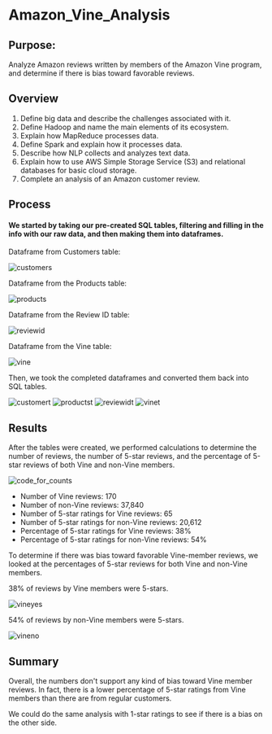 # Amazon_Vine_Analysis

## Purpose:
Analyze Amazon reviews written by members of the Amazon Vine program, and determine if there is bias toward favorable reviews.

## Overview
1. Define big data and describe the challenges associated with it.
2. Define Hadoop and name the main elements of its ecosystem.
3. Explain how MapReduce processes data.
4. Define Spark and explain how it processes data.
5. Describe how NLP collects and analyzes text data.
6. Explain how to use AWS Simple Storage Service (S3) and relational databases for basic cloud storage.
7. Complete an analysis of an Amazon customer review.

## Process
#### We started by taking our pre-created SQL tables, filtering and filling in the info with our raw data, and then making them into dataframes.

Dataframe from Customers table:

![customers](https://github.com/charlagarcia/Amazon_Vine_Analysis/blob/main/resources/customers%20df.png)


Dataframe from the Products table:

![products](https://github.com/charlagarcia/Amazon_Vine_Analysis/blob/main/resources/products%20df.png)


Dataframe from the Review ID table:

![reviewid](https://github.com/charlagarcia/Amazon_Vine_Analysis/blob/main/resources/review%20id%20df.png)


Dataframe from the Vine table:

![vine](https://github.com/charlagarcia/Amazon_Vine_Analysis/blob/main/resources/vine%20df.png)


Then, we took the completed dataframes and converted them back into SQL tables.

![customert](https://github.com/charlagarcia/Amazon_Vine_Analysis/blob/main/resources/customers%20table.png)
![productst](https://github.com/charlagarcia/Amazon_Vine_Analysis/blob/main/resources/products%20table.png)
![reviewidt](https://github.com/charlagarcia/Amazon_Vine_Analysis/blob/main/resources/review%20id%20table.png)
![vinet](https://github.com/charlagarcia/Amazon_Vine_Analysis/blob/main/resources/vine%20table.png)


## Results
After the tables were created, we performed calculations to determine the number of reviews, the number of 5-star reviews, and the percentage of 5-star reviews of both Vine and non-Vine members.

![code_for_counts](https://github.com/charlagarcia/Amazon_Vine_Analysis/blob/main/resources/code%20for%20counts.png)

- Number of Vine reviews: 170
- Number of non-Vine reviews: 37,840
- Number of 5-star ratings for Vine reviews: 65
- Number of 5-star ratings for non-Vine reviews: 20,612
- Percentage of 5-star ratings for Vine reviews: 38%
- Percentage of 5-star ratings for non-Vine reviews: 54%

To determine if there was bias toward favorable Vine-member reviews, we looked at the percentages of 5-star reviews for both Vine and non-Vine members. 

38% of reviews by Vine members were 5-stars.

![vineyes](https://github.com/charlagarcia/Amazon_Vine_Analysis/blob/main/resources/yes%20vine%20-%205star%20percent.png)

54% of reviews by non-Vine members were 5-stars.

![vineno](https://github.com/charlagarcia/Amazon_Vine_Analysis/blob/main/resources/no%20vine%20-%205star%20percent.png)

## Summary
Overall, the numbers don't support any kind of bias toward Vine member reviews.  In fact, there is a lower percentage of 5-star ratings from Vine members than there are from regular customers.

We could do the same analysis with 1-star ratings to see if there is a bias on the other side.
